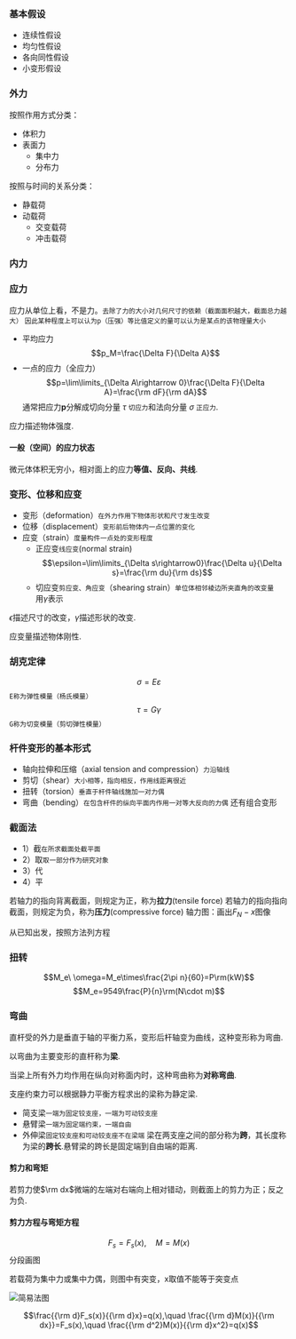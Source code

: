 ### 基本假设
- 连续性假设
- 均匀性假设
- 各向同性假设
- 小变形假设

### 外力
按照作用方式分类：
- 体积力
- 表面力
	- 集中力
	- 分布力

按照与时间的关系分类：
- 静载荷
- 动载荷
	- 交变载荷
	- 冲击载荷

### 内力

### 应力
应力从单位上看，不是力。`去除了力的大小对几何尺寸的依赖（截面面积越大，截面总力越大）`
``因此某种程度上可以认为p（压强）等比值定义的量可以认为是某点的该物理量大小``
- 平均应力$$p_M=\frac{\Delta F}{\Delta A}$$
- 一点的应力（全应力）$$p=\lim\limits_{\Delta A\rightarrow 0}\frac{\Delta F}{\Delta A}=\frac{\rm dF}{\rm dA}$$
通常把应力**p**分解成切向分量 $\tau$ `切应力`和法向分量 $\sigma$ `正应力`.

应力描述物体强度.

#### 一般（空间）的应力状态
微元体体积无穷小，相对面上的应力**等值、反向、共线**.

### 变形、位移和应变
- 变形（deformation）`在外力作用下物体形状和尺寸发生改变`
- 位移（displacement）`变形前后物体内一点位置的变化`
- 应变（strain）`度量构件一点处的变形程度`
	- 正应变`线应变`(normal strain) $$\epsilon=\lim\limits_{\Delta s\rightarrow0}\frac{\Delta u}{\Delta s}=\frac{\rm du}{\rm ds}$$
	- 切应变`剪应变、角应变`（shearing strain）`单位体相邻棱边所夹直角的改变量`<br>用$\gamma$表示

$\epsilon$描述尺寸的改变，$\gamma$描述形状的改变.

应变量描述物体刚性.

### 胡克定律
$$\sigma=E\varepsilon$$
`E称为弹性模量（杨氏模量）`
$$\tau=G\gamma$$`G称为切变模量（剪切弹性模量）`

### 杆件变形的基本形式
- 轴向拉伸和压缩（axial tension and compression）`力沿轴线`
- 剪切（shear）`大小相等，指向相反，作用线距离很近`
- 扭转（torsion）`垂直于杆件轴线施加一对力偶`
- 弯曲（bending）`在包含杆件的纵向平面内作用一对等大反向的力偶`
还有组合变形

### 截面法
- 1）截`在所求截面处截平面`
- 2）取`取一部分作为研究对象`
- 3）代
- 4）平

若轴力的指向背离截面，则规定为正，称为**拉力**(tensile force)
若轴力的指向指向截面，则规定为负，称为**压力**(compressive force)
轴力图：画出$F_N-x$图像

从已知出发，按照方法列方程

### 扭转
$$M_e\ \omega=M_e\times\frac{2\pi n}{60}=P\rm(kW)$$
$$M_e=9549\frac{P}{n}\rm(N\cdot m)$$
### 弯曲
直杆受的外力是垂直于轴的平衡力系，变形后杆轴变为曲线，这种变形称为弯曲.

以弯曲为主要变形的直杆称为**梁**.

当梁上所有外力均作用在纵向对称面内时，这种弯曲称为**对称弯曲**.

支座约束力可以根据静力平衡方程求出的梁称为静定梁.
- 简支梁`一端为固定铰支座，一端为可动铰支座`
- 悬臂梁`一端为固定端约束，一端自由`
- 外伸梁`固定铰支座和可动铰支座不在梁端`
梁在两支座之间的部分称为**跨**，其长度称为梁的**跨长**.悬臂梁的跨长是固定端到自由端的距离.

#### 剪力和弯矩
若剪力使$\rm dx$微端的左端对右端向上相对错动，则截面上的剪力为正；反之为负.

#### 剪力方程与弯矩方程
$$F_s=F_s(x),\quad M=M(x)$$
分段画图

若载荷为集中力或集中力偶，则图中有突变，x取值不能等于突变点

![简易法图](/images/img_1.jpg)

$$\frac{{\rm d}F_s(x)}{{\rm d}x}=q(x),\quad \frac{{\rm d}M(x)}{{\rm dx}}=F_s(x),\quad \frac{{\rm d^2}M(x)}{{\rm d}x^2}=q(x)$$
